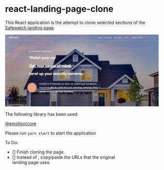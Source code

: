 # react-landing-page-clone

This React application is the attempt to clone selected sections of the [Safewatch landing page](https://usesafewatch.com/).

![Screenshot](./screenshot.jpg)

The following library has been used:

[@emotion/core](https://www.npmjs.com/package/@emotion/core)

Please run `yarn start` to start the application

To Do:

- [] Finish cloning the page.
- [] Instead of <a href='www.example.com'></a>, copy/paste the URLs that the original  
   landing page uses.
